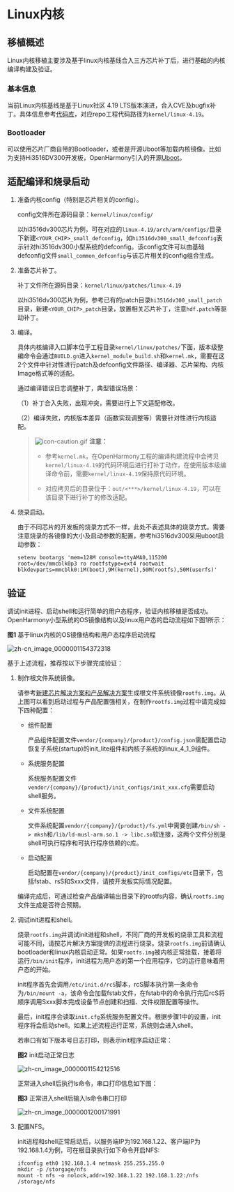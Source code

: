 # Linux内核


## 移植概述

Linux内核移植主要涉及基于linux内核基线合入三方芯片补丁后，进行基础的内核编译构建及验证。


### 基本信息

当前Linux内核基线是基于Linux社区 4.19 LTS版本演进，合入CVE及bugfix补丁。具体信息参考[代码库](https://gitee.com/openharmony/kernel_linux)，对应repo工程代码路径为`kernel/linux-4.19`。


### Bootloader

可以使用芯片厂商自带的Bootloader，或者是开源Uboot等加载内核镜像。比如为支持Hi3516DV300开发板，OpenHarmony引入的开源[Uboot](https://gitee.com/openharmony/third_party_u-boot)。


## 适配编译和烧录启动

1. 准备内核config（特别是芯片相关的config）。

   config文件所在源码目录：`kernel/linux/config/`

   以hi3516dv300芯片为例，可在对应的`linux-4.19/arch/arm/configs/`目录下新建`<YOUR_CHIP>_small_defconfig`，如`hi3516dv300_small_defconfig`表示针对hi3516dv300小型系统的defconfig。该config文件可以由基础defconfig文件`small_common_defconfig`与该芯片相关的config组合生成。

2. 准备芯片补丁。

   补丁文件所在源码目录：`kernel/linux/patches/linux-4.19`

   以hi3516dv300芯片为例，参考已有的patch目录`hi3516dv300_small_patch`目录，新建`<YOUR_CHIP>_patch`目录，放置相关芯片补丁，注意`hdf.patch`等驱动补丁。

3. 编译。

   具体内核编译入口脚本位于工程目录`kernel/linux/patches/`下面，版本级整编命令会通过`BUILD.gn`进入`kernel_module_build.sh`和`kernel.mk`，需要在这2个文件中针对性进行patch及defconfig文件路径、编译器、芯片架构、内核Image格式等的适配。

   通过编译错误日志调整补丁，典型错误场景：

   （1）补丁合入失败，出现冲突，需要进行上下文适配修改。

   （2）编译失败，内核版本差异（函数实现调整等）需要针对性进行内核适配。

   > ![icon-caution.gif](public_sys-resources/icon-caution.gif) **注意：**
   > - 参考`kernel.mk`，在OpenHarmony工程的编译构建流程中会拷贝`kernel/linux-4.19`的代码环境后进行打补丁动作，在使用版本级编译命令前，需要`kernel/linux-4.19`保持原代码环境。
   > 
   > - 对应拷贝后的目录位于：`out/<***>/kernel/linux-4.19`，可以在该目录下进行补丁的修改适配。

4. 烧录启动。

   由于不同芯片的开发板的烧录方式不一样，此处不表述具体的烧录方式。需要注意烧录的各镜像的大小及启动参数的配置，参考hi3516dv300采用uboot启动参数：

   
   ```
   setenv bootargs 'mem=128M console=ttyAMA0,115200 root=/dev/mmcblk0p3 ro rootfstype=ext4 rootwait blkdevparts=mmcblk0:1M(boot),9M(kernel),50M(rootfs),50M(userfs)'
   ```


## 验证

调试init进程、启动shell和运行简单的用户态程序，验证内核移植是否成功。OpenHarmony小型系统的OS镜像结构以及linux用户态的启动流程如下图1所示：

  **图1** 基于linux内核的OS镜像结构和用户态程序启动流程

  ![zh-cn_image_0000001154372318](figures/zh-cn_image_0000001154372318.png)

基于上述流程，推荐按以下步骤完成验证：

1. 制作根文件系统镜像。

   请参考[新建芯片解决方案和产品解决方案](../subsystems/subsys-build-all.md)生成根文件系统镜像`rootfs.img`。从上图可以看到启动过程与产品配置强相关，在制作`rootfs.img`过程中请完成如下四种配置：

   - 组件配置

     产品组件配置文件`vendor/{company}/{product}/config.json`需配置启动恢复子系统(startup)的init_lite组件和内核子系统的linux_4_1_9组件。

   - 系统服务配置

     系统服务配置文件`vendor/{company}/{product}/init_configs/init_xxx.cfg`需要启动shell服务。
  
   - 文件系统配置
      
     文件系统配置`vendor/{company}/{product}/fs.yml`中需要创建`/bin/sh -> mksh`和`/lib/ld-musl-arm.so.1 -> libc.so`软连接，这两个文件分别是shell可执行程序和可执行程序依赖的c库。

   - 启动配置

     启动配置在`vendor/{company}/{product}/init_configs/etc`目录下，包括fstab、rsS和Sxxx文件，请按开发板实际情况配置。

   编译完成后，可通过检查产品编译输出目录下的rootfs内容，确认`rootfs.img`文件生成是否符合预期。

2. 调试init进程和shell。

   烧录`rootfs.img`并调试init进程和shell，不同厂商的开发板的烧录工具和流程可能不同，请按芯片解决方案提供的流程进行烧录。烧录`rootfs.img`前请确认bootloader和linux内核启动正常。如果`rootfs.img`被内核正常挂载，接着将运行`/bin/init`程序，init进程为用户态的第一个应用程序，它的运行意味着用户态的开始。

   init程序首先会调用`/etc/init.d/rcS`脚本，rcS脚本执行第一条命令为`/bin/mount -a`，该命令会加载fstab文件，在fstab中的命令执行完后rcS将顺序调用Sxxx脚本完成设备节点创建和扫描、文件权限配置等操作。

   最后，init程序会读取`init.cfg`系统服务配置文件。根据步骤1中的设置，init程序将会启动shell。如果上述流程运行正常，系统则会进入shell。

   若串口有如下版本号日志打印，则表示init程序启动正常：

     **图2** init启动正常日志

     ![zh-cn_image_0000001154212516](figures/zh-cn_image_0000001154212516.png)

   正常进入shell后执行ls命令，串口打印信息如下图：

     **图3** 正常进入shell后输入ls命令串口打印

     ![zh-cn_image_0000001200171991](figures/zh-cn_image_0000001200171991.png)

3. 配置NFS。

   init进程和shell正常启动后，以服务端IP为192.168.1.22、客户端IP为192.168.1.4为例，可在根目录执行如下命令开启NFS:
     
   ```
   ifconfig eth0 192.168.1.4 netmask 255.255.255.0
   mkdir -p /storgage/nfs
   mount -t nfs -o nolock,addr=192.168.1.22 192.168.1.22:/nfs /storage/nfs
   ```
